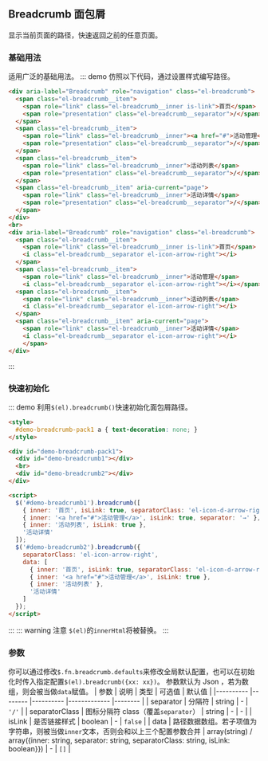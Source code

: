 ## Breadcrumb 面包屑
显示当前页面的路径，快速返回之前的任意页面。

### 基础用法
适用广泛的基础用法。
::: demo 仿照以下代码，通过设置样式编写路径。

``` html
<div aria-label="Breadcrumb" role="navigation" class="el-breadcrumb">
  <span class="el-breadcrumb__item">
    <span role="link" class="el-breadcrumb__inner is-link">首页</span>
    <span role="presentation" class="el-breadcrumb__separator">/</span>
  </span>
  <span class="el-breadcrumb__item">
    <span role="link" class="el-breadcrumb__inner"><a href="#">活动管理</a></span>
    <span role="presentation" class="el-breadcrumb__separator">/</span>
  </span>
  <span class="el-breadcrumb__item">
    <span role="link" class="el-breadcrumb__inner">活动列表</span>
    <span role="presentation" class="el-breadcrumb__separator">/</span>
  </span>
  <span class="el-breadcrumb__item" aria-current="page">
    <span role="link" class="el-breadcrumb__inner">活动详情</span>
    <span role="presentation" class="el-breadcrumb__separator">/</span>
  </span>
</div>
<br>
<div aria-label="Breadcrumb" role="navigation" class="el-breadcrumb">
  <span class="el-breadcrumb__item">
    <span role="link" class="el-breadcrumb__inner is-link">首页</span>
    <i class="el-breadcrumb__separator el-icon-arrow-right"></i>
  </span>
  <span class="el-breadcrumb__item">
    <span role="link" class="el-breadcrumb__inner">活动管理</span>
    <i class="el-breadcrumb__separator el-icon-arrow-right"></i></span>
  <span class="el-breadcrumb__item">
    <span role="link" class="el-breadcrumb__inner">活动列表</span>
    <i class="el-breadcrumb__separator el-icon-arrow-right"></i>
  </span>
  <span class="el-breadcrumb__item" aria-current="page">
    <span role="link" class="el-breadcrumb__inner">活动详情</span>
    <i class="el-breadcrumb__separator el-icon-arrow-right"></i>
    </span>
</div>
```
:::

### 快速初始化
::: demo 利用`$(el).breadcrumb()`快速初始化面包屑路径。

``` html
<style>
  #demo-breadcrumb-pack1 a { text-decoration: none; }
</style>

<div id="demo-breadcrumb-pack1">
  <div id="demo-breadcrumb1"></div>
  <br>
  <div id="demo-breadcrumb2"></div>
</div>

<script>
  $('#demo-breadcrumb1').breadcrumb([
    { inner: '首页', isLink: true, separatorClass: 'el-icon-d-arrow-right' },
    { inner: '<a href="#">活动管理</a>', isLink: true, separator: '→' },
    { inner: '活动列表', isLink: true },
    '活动详情'
  ]);
  $('#demo-breadcrumb2').breadcrumb({
    separatorClass: 'el-icon-arrow-right',
    data: [
      { inner: '首页', isLink: true, separatorClass: 'el-icon-d-arrow-right' },
      { inner: '<a href="#">活动管理</a>', isLink: true },
      { inner: '活动列表' },
      '活动详情'
    ]
  });
</script>
```
:::
::: warning 注意
`$(el)`的`innerHtml`将被替换。
:::

### 参数
你可以通过修改`$.fn.breadcrumb.defaults`来修改全局默认配置，也可以在初始化时传入指定配置`$(el).breadcrumb({xx: xx})`。
参数默认为 Json ，若为数组，则会被当做`data`赋值。
| 参数      | 说明    | 类型      | 可选值       | 默认值   |
|---------- |-------- |---------- |-------------  |-------- |
| separator     | 分隔符           | string | - | `'/'` |
| separatorClass | 图标分隔符 class（覆盖`separator`） | string | - | - |
| isLink | 是否链接样式 | boolean | - | `false` |
| data | 路径数据数组。若子项值为字符串，则被当做`inner`文本，否则会和以上三个配置参数合并 | array(string) / array({inner: string, separator: string, separatorClass: string, isLink: boolean}}) | - | `[]` |
